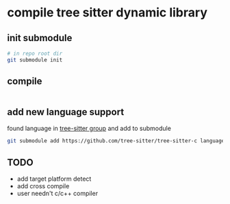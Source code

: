 # compile tree sitter dynamic library

## init submodule

```bash
# in repo root dir
git submodule init
```

## compile

```bash

```

## add new language support

found language in [tree-sitter group](https://github.com/tree-sitter) 
and add to submodule
```bash
git submodule add https://github.com/tree-sitter/tree-sitter-c languages/tree-sitter-c
```

## TODO

- add target platform detect
- add cross compile
- user needn't c/c++ compiler

